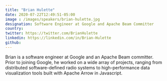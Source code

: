 ```yaml
---
title: "Brian Hulette"
date: 2020-07-22T12:49:51-05:00
image : /images/speakers/brian-hulette.jpg
designation: Software Engineer at Google and Apache Beam Committer
country: 
twitter: https://twitter.com/BrianHulette
linkedin: https://linkedin.com/in/Brian-Hulette
github: 
---
```


Brian is a software engineer at Google and an Apache Beam committer. Prior to joining Google, he worked on a wide array of projects, ranging from distributed software-defined radio systems to high-performance data visualization tools built with Apache Arrow in Javascript.
